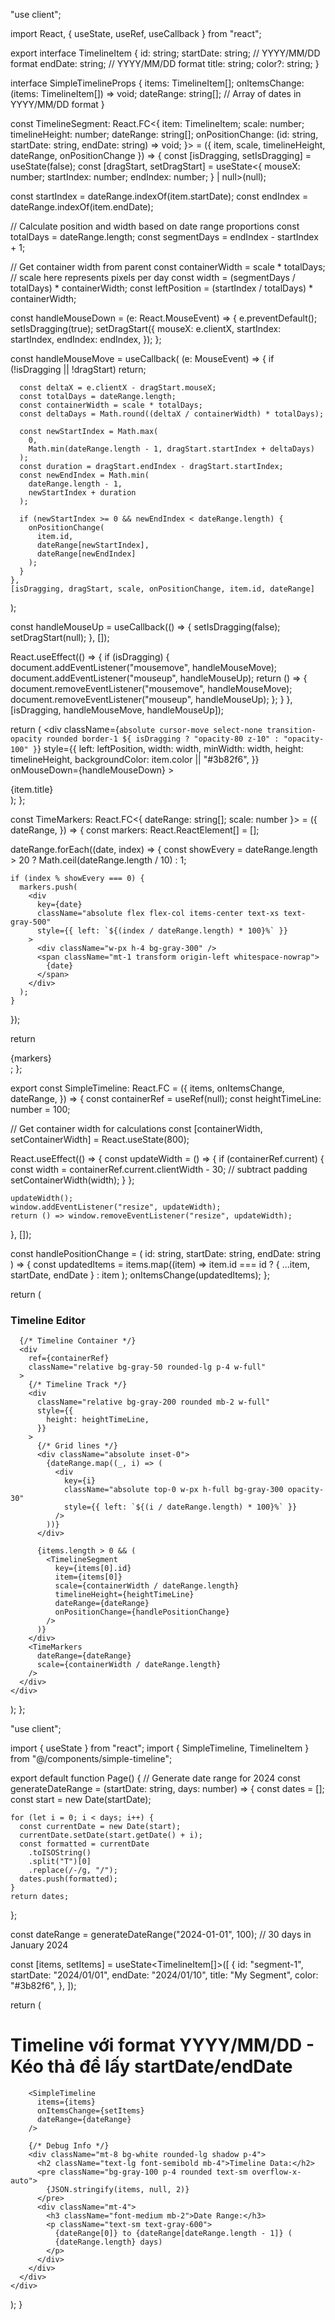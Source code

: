"use client";

import React, { useState, useRef, useCallback } from "react";

export interface TimelineItem {
  id: string;
  startDate: string; // YYYY/MM/DD format
  endDate: string; // YYYY/MM/DD format
  title: string;
  color?: string;
}

interface SimpleTimelineProps {
  items: TimelineItem[];
  onItemsChange: (items: TimelineItem[]) => void;
  dateRange: string[]; // Array of dates in YYYY/MM/DD format
}

const TimelineSegment: React.FC<{
  item: TimelineItem;
  scale: number;
  timelineHeight: number;
  dateRange: string[];
  onPositionChange: (id: string, startDate: string, endDate: string) => void;
}> = ({ item, scale, timelineHeight, dateRange, onPositionChange }) => {
  const [isDragging, setIsDragging] = useState(false);
  const [dragStart, setDragStart] = useState<{
    mouseX: number;
    startIndex: number;
    endIndex: number;
  } | null>(null);

  const startIndex = dateRange.indexOf(item.startDate);
  const endIndex = dateRange.indexOf(item.endDate);

  // Calculate position and width based on date range proportions
  const totalDays = dateRange.length;
  const segmentDays = endIndex - startIndex + 1;

  // Get container width from parent
  const containerWidth = scale * totalDays; // scale here represents pixels per day
  const width = (segmentDays / totalDays) * containerWidth;
  const leftPosition = (startIndex / totalDays) * containerWidth;

  const handleMouseDown = (e: React.MouseEvent) => {
    e.preventDefault();
    setIsDragging(true);
    setDragStart({
      mouseX: e.clientX,
      startIndex: startIndex,
      endIndex: endIndex,
    });
  };

  const handleMouseMove = useCallback(
    (e: MouseEvent) => {
      if (!isDragging || !dragStart) return;

      const deltaX = e.clientX - dragStart.mouseX;
      const totalDays = dateRange.length;
      const containerWidth = scale * totalDays;
      const deltaDays = Math.round((deltaX / containerWidth) * totalDays);

      const newStartIndex = Math.max(
        0,
        Math.min(dateRange.length - 1, dragStart.startIndex + deltaDays)
      );
      const duration = dragStart.endIndex - dragStart.startIndex;
      const newEndIndex = Math.min(
        dateRange.length - 1,
        newStartIndex + duration
      );

      if (newStartIndex >= 0 && newEndIndex < dateRange.length) {
        onPositionChange(
          item.id,
          dateRange[newStartIndex],
          dateRange[newEndIndex]
        );
      }
    },
    [isDragging, dragStart, scale, onPositionChange, item.id, dateRange]
  );

  const handleMouseUp = useCallback(() => {
    setIsDragging(false);
    setDragStart(null);
  }, []);

  React.useEffect(() => {
    if (isDragging) {
      document.addEventListener("mousemove", handleMouseMove);
      document.addEventListener("mouseup", handleMouseUp);
      return () => {
        document.removeEventListener("mousemove", handleMouseMove);
        document.removeEventListener("mouseup", handleMouseUp);
      };
    }
  }, [isDragging, handleMouseMove, handleMouseUp]);

  return (
    <div
      className={`absolute cursor-move select-none transition-opacity rounded border-1 ${
        isDragging ? "opacity-80 z-10" : "opacity-100"
      }`}
      style={{
        left: leftPosition,
        width: width,
        minWidth: width,
        height: timelineHeight,
        backgroundColor: item.color || "#3b82f6",
      }}
      onMouseDown={handleMouseDown}
    >
      <div className="h-full flex items-center justify-center rounded text-white text-xs font-medium px-2">
        <span className="truncate">{item.title}</span>
      </div>
    </div>
  );
};

const TimeMarkers: React.FC<{ dateRange: string[]; scale: number }> = ({
  dateRange,
}) => {
  const markers: React.ReactElement[] = [];

  dateRange.forEach((date, index) => {
    const showEvery =
      dateRange.length > 20 ? Math.ceil(dateRange.length / 10) : 1;

    if (index % showEvery === 0) {
      markers.push(
        <div
          key={date}
          className="absolute flex flex-col items-center text-xs text-gray-500"
          style={{ left: `${(index / dateRange.length) * 100}%` }}
        >
          <div className="w-px h-4 bg-gray-300" />
          <span className="mt-1 transform origin-left whitespace-nowrap">
            {date}
          </span>
        </div>
      );
    }
  });

  return <div className="relative h-12 mb-4">{markers}</div>;
};

export const SimpleTimeline: React.FC<SimpleTimelineProps> = ({
  items,
  onItemsChange,
  dateRange,
}) => {
  const containerRef = useRef<HTMLDivElement>(null);
  const heightTimeLine: number = 100;

  // Get container width for calculations
  const [containerWidth, setContainerWidth] = React.useState(800);

  React.useEffect(() => {
    const updateWidth = () => {
      if (containerRef.current) {
        const width = containerRef.current.clientWidth - 30; // subtract padding
        setContainerWidth(width);
      }
    };

    updateWidth();
    window.addEventListener("resize", updateWidth);
    return () => window.removeEventListener("resize", updateWidth);
  }, []);

  const handlePositionChange = (
    id: string,
    startDate: string,
    endDate: string
  ) => {
    const updatedItems = items.map((item) =>
      item.id === id ? { ...item, startDate, endDate } : item
    );
    onItemsChange(updatedItems);
  };

  return (
    <div className="w-full p-4 bg-white rounded-lg border">
      <h3 className="text-lg font-semibold mb-4">Timeline Editor</h3>

      {/* Timeline Container */}
      <div
        ref={containerRef}
        className="relative bg-gray-50 rounded-lg p-4 w-full"
      >
        {/* Timeline Track */}
        <div
          className="relative bg-gray-200 rounded mb-2 w-full"
          style={{
            height: heightTimeLine,
          }}
        >
          {/* Grid lines */}
          <div className="absolute inset-0">
            {dateRange.map((_, i) => (
              <div
                key={i}
                className="absolute top-0 w-px h-full bg-gray-300 opacity-30"
                style={{ left: `${(i / dateRange.length) * 100}%` }}
              />
            ))}
          </div>

          {items.length > 0 && (
            <TimelineSegment
              key={items[0].id}
              item={items[0]}
              scale={containerWidth / dateRange.length}
              timelineHeight={heightTimeLine}
              dateRange={dateRange}
              onPositionChange={handlePositionChange}
            />
          )}
        </div>
        <TimeMarkers
          dateRange={dateRange}
          scale={containerWidth / dateRange.length}
        />
      </div>
    </div>
  );
};


"use client";

import { useState } from "react";
import { SimpleTimeline, TimelineItem } from "@/components/simple-timeline";

export default function Page() {
  // Generate date range for 2024
  const generateDateRange = (startDate: string, days: number) => {
    const dates = [];
    const start = new Date(startDate);

    for (let i = 0; i < days; i++) {
      const currentDate = new Date(start);
      currentDate.setDate(start.getDate() + i);
      const formatted = currentDate
        .toISOString()
        .split("T")[0]
        .replace(/-/g, "/");
      dates.push(formatted);
    }
    return dates;
  };

  const dateRange = generateDateRange("2024-01-01", 100); // 30 days in January 2024

  const [items, setItems] = useState<TimelineItem[]>([
    {
      id: "segment-1",
      startDate: "2024/01/01",
      endDate: "2024/01/10",
      title: "My Segment",
      color: "#3b82f6",
    },
  ]);

  return (
    <div className="min-h-screen bg-gray-100 p-8">
      <div className="max-w-6xl mx-auto">
        <h1 className="text-3xl font-bold text-gray-900 mb-8">
          Timeline với format YYYY/MM/DD - Kéo thả để lấy startDate/endDate
        </h1>

        <SimpleTimeline
          items={items}
          onItemsChange={setItems}
          dateRange={dateRange}
        />

        {/* Debug Info */}
        <div className="mt-8 bg-white rounded-lg shadow p-4">
          <h2 className="text-lg font-semibold mb-4">Timeline Data:</h2>
          <pre className="bg-gray-100 p-4 rounded text-sm overflow-x-auto">
            {JSON.stringify(items, null, 2)}
          </pre>
          <div className="mt-4">
            <h3 className="font-medium mb-2">Date Range:</h3>
            <p className="text-sm text-gray-600">
              {dateRange[0]} to {dateRange[dateRange.length - 1]} (
              {dateRange.length} days)
            </p>
          </div>
        </div>
      </div>
    </div>
  );
}


